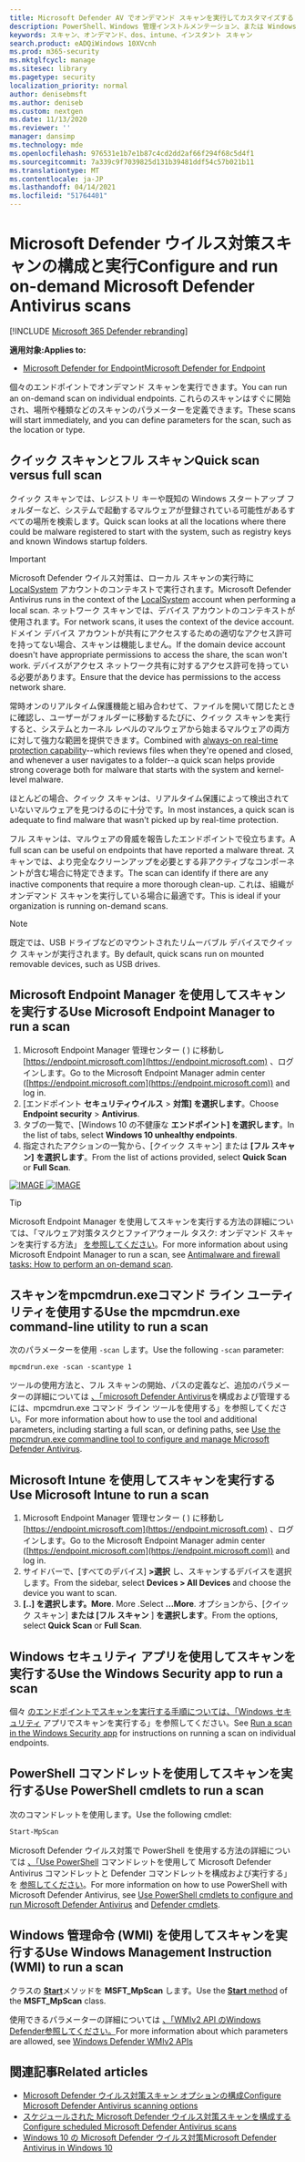 ```yaml
---
title: Microsoft Defender AV でオンデマンド スキャンを実行してカスタマイズする
description: PowerShell、Windows 管理インストルメンテーション、または Windows セキュリティ アプリを使用してエンドポイントで個別にオンデマンド スキャンを実行および構成する
keywords: スキャン、オンデマンド、dos、intune、インスタント スキャン
search.product: eADQiWindows 10XVcnh
ms.prod: m365-security
ms.mktglfcycl: manage
ms.sitesec: library
ms.pagetype: security
localization_priority: normal
author: denisebmsft
ms.author: deniseb
ms.custom: nextgen
ms.date: 11/13/2020
ms.reviewer: ''
manager: dansimp
ms.technology: mde
ms.openlocfilehash: 976531e1b7e1b87c4cd2dd2af66f294f68c5d4f1
ms.sourcegitcommit: 7a339c9f7039825d131b39481ddf54c57b021b11
ms.translationtype: MT
ms.contentlocale: ja-JP
ms.lasthandoff: 04/14/2021
ms.locfileid: "51764401"
---
```

# <a name="configure-and-run-on-demand-microsoft-defender-antivirus-scans"></a><span data-ttu-id="891e7-104">Microsoft Defender ウイルス対策スキャンの構成と実行</span><span class="sxs-lookup"><span data-stu-id="891e7-104">Configure and run on-demand Microsoft Defender Antivirus scans</span></span>

[!INCLUDE [Microsoft 365 Defender rebranding](../../includes/microsoft-defender.md)]

<span data-ttu-id="891e7-105">**適用対象:**</span><span class="sxs-lookup"><span data-stu-id="891e7-105">**Applies to:**</span></span>

- [<span data-ttu-id="891e7-106">Microsoft Defender for Endpoint</span><span class="sxs-lookup"><span data-stu-id="891e7-106">Microsoft Defender for Endpoint</span></span>](/microsoft-365/security/defender-endpoint/)

<span data-ttu-id="891e7-107">個々のエンドポイントでオンデマンド スキャンを実行できます。</span><span class="sxs-lookup"><span data-stu-id="891e7-107">You can run an on-demand scan on individual endpoints.</span></span> <span data-ttu-id="891e7-108">これらのスキャンはすぐに開始され、場所や種類などのスキャンのパラメーターを定義できます。</span><span class="sxs-lookup"><span data-stu-id="891e7-108">These scans will start immediately, and you can define parameters for the scan, such as the location or type.</span></span>

## <a name="quick-scan-versus-full-scan"></a><span data-ttu-id="891e7-109">クイック スキャンとフル スキャン</span><span class="sxs-lookup"><span data-stu-id="891e7-109">Quick scan versus full scan</span></span>

<span data-ttu-id="891e7-110">クイック スキャンでは、レジストリ キーや既知の Windows スタートアップ フォルダーなど、システムで起動するマルウェアが登録されている可能性があるすべての場所を検索します。</span><span class="sxs-lookup"><span data-stu-id="891e7-110">Quick scan looks at all the locations where there could be malware registered to start with the system, such as registry keys and known Windows startup folders.</span></span>

> [!IMPORTANT]
> <span data-ttu-id="891e7-111">Microsoft Defender ウイルス対策は、ローカル スキャンの実行時に [LocalSystem](/windows/win32/services/localsystem-account) アカウントのコンテキストで実行されます。</span><span class="sxs-lookup"><span data-stu-id="891e7-111">Microsoft Defender Antivirus runs in the context of the [LocalSystem](/windows/win32/services/localsystem-account) account when performing a local scan.</span></span> <span data-ttu-id="891e7-112">ネットワーク スキャンでは、デバイス アカウントのコンテキストが使用されます。</span><span class="sxs-lookup"><span data-stu-id="891e7-112">For network scans, it uses the context of the device account.</span></span> <span data-ttu-id="891e7-113">ドメイン デバイス アカウントが共有にアクセスするための適切なアクセス許可を持ってない場合、スキャンは機能しません。</span><span class="sxs-lookup"><span data-stu-id="891e7-113">If the domain device account doesn't have appropriate permissions to access the share, the scan won't work.</span></span> <span data-ttu-id="891e7-114">デバイスがアクセス ネットワーク共有に対するアクセス許可を持っている必要があります。</span><span class="sxs-lookup"><span data-stu-id="891e7-114">Ensure that the device has permissions to the access network share.</span></span>

<span data-ttu-id="891e7-115">常時オン[](configure-real-time-protection-microsoft-defender-antivirus.md)のリアルタイム保護機能と組み合わせて、ファイルを開いて閉じたときに確認し、ユーザーがフォルダーに移動するたびに、クイック スキャンを実行すると、システムとカーネル レベルのマルウェアから始まるマルウェアの両方に対して強力な範囲を提供できます。</span><span class="sxs-lookup"><span data-stu-id="891e7-115">Combined with [always-on real-time protection capability](configure-real-time-protection-microsoft-defender-antivirus.md)--which reviews files when they're opened and closed, and whenever a user navigates to a folder--a quick scan helps provide strong coverage both for malware that starts with the system and kernel-level malware.</span></span>  

<span data-ttu-id="891e7-116">ほとんどの場合、クイック スキャンは、リアルタイム保護によって検出されていないマルウェアを見つけるのに十分です。</span><span class="sxs-lookup"><span data-stu-id="891e7-116">In most instances, a quick scan is adequate to find malware that wasn't picked up by real-time protection.</span></span>

<span data-ttu-id="891e7-117">フル スキャンは、マルウェアの脅威を報告したエンドポイントで役立ちます。</span><span class="sxs-lookup"><span data-stu-id="891e7-117">A full scan can be useful on endpoints that have reported a malware threat.</span></span> <span data-ttu-id="891e7-118">スキャンでは、より完全なクリーンアップを必要とする非アクティブなコンポーネントが含む場合に特定できます。</span><span class="sxs-lookup"><span data-stu-id="891e7-118">The scan can identify if there are any inactive components that require a more thorough clean-up.</span></span> <span data-ttu-id="891e7-119">これは、組織がオンデマンド スキャンを実行している場合に最適です。</span><span class="sxs-lookup"><span data-stu-id="891e7-119">This is  ideal if your organization is running on-demand scans.</span></span>

> [!NOTE]
> <span data-ttu-id="891e7-120">既定では、USB ドライブなどのマウントされたリムーバブル デバイスでクイック スキャンが実行されます。</span><span class="sxs-lookup"><span data-stu-id="891e7-120">By default, quick scans run on mounted removable devices, such as USB drives.</span></span>

## <a name="use-microsoft-endpoint-manager-to-run-a-scan"></a><span data-ttu-id="891e7-121">Microsoft Endpoint Manager を使用してスキャンを実行する</span><span class="sxs-lookup"><span data-stu-id="891e7-121">Use Microsoft Endpoint Manager to run a scan</span></span>

1. <span data-ttu-id="891e7-122">Microsoft Endpoint Manager 管理センター ( ) に移動し [https://endpoint.microsoft.com](https://endpoint.microsoft.com) 、ログインします。</span><span class="sxs-lookup"><span data-stu-id="891e7-122">Go to the Microsoft Endpoint Manager admin center ([https://endpoint.microsoft.com](https://endpoint.microsoft.com)) and log in.</span></span>
2. <span data-ttu-id="891e7-123">[エンドポイント **セキュリティウイルス**  >  **対策] を選択します**。</span><span class="sxs-lookup"><span data-stu-id="891e7-123">Choose **Endpoint security** > **Antivirus**.</span></span>
3. <span data-ttu-id="891e7-124">タブの一覧で、[Windows 10 の不健康な **エンドポイント] を選択します**。</span><span class="sxs-lookup"><span data-stu-id="891e7-124">In the list of tabs, select **Windows 10 unhealthy endpoints**.</span></span>
4. <span data-ttu-id="891e7-125">指定されたアクションの一覧から、[クイック スキャン] または **[フル スキャン]** **を選択します**。</span><span class="sxs-lookup"><span data-stu-id="891e7-125">From the list of actions provided, select **Quick Scan** or **Full Scan**.</span></span>

<span data-ttu-id="891e7-126">[![IMAGE ](images/mem-antivirus-scan-on-demand.png)](images/mem-antivirus-scan-on-demand.png#lightbox)</span><span class="sxs-lookup"><span data-stu-id="891e7-126">[ ![IMAGE](images/mem-antivirus-scan-on-demand.png) ](images/mem-antivirus-scan-on-demand.png#lightbox)</span></span>

> [!TIP]
> <span data-ttu-id="891e7-127">Microsoft Endpoint Manager を使用してスキャンを実行する方法の詳細については、「マルウェア対策タスクとファイアウォール タスク: オンデマンド スキャンを実行する方法」 [を参照してください](/configmgr/protect/deploy-use/endpoint-antimalware-firewall#how-to-perform-an-on-demand-scan-of-computers)。</span><span class="sxs-lookup"><span data-stu-id="891e7-127">For more information about using Microsoft Endpoint Manager to run a scan, see [Antimalware and firewall tasks: How to perform an on-demand scan](/configmgr/protect/deploy-use/endpoint-antimalware-firewall#how-to-perform-an-on-demand-scan-of-computers).</span></span>

## <a name="use-the-mpcmdrunexe-command-line-utility-to-run-a-scan"></a><span data-ttu-id="891e7-128">スキャンをmpcmdrun.exeコマンド ライン ユーティリティを使用する</span><span class="sxs-lookup"><span data-stu-id="891e7-128">Use the mpcmdrun.exe command-line utility to run a scan</span></span>

<span data-ttu-id="891e7-129">次のパラメーターを使用 `-scan` します。</span><span class="sxs-lookup"><span data-stu-id="891e7-129">Use the following `-scan` parameter:</span></span>

```console
mpcmdrun.exe -scan -scantype 1
```

<span data-ttu-id="891e7-130">ツールの使用方法と、フル スキャンの開始、パスの定義など、追加のパラメーターの詳細については [、「microsoft Defender Antivirus](command-line-arguments-microsoft-defender-antivirus.md)を構成および管理するには、mpcmdrun.exe コマンド ライン ツールを使用する」を参照してください。</span><span class="sxs-lookup"><span data-stu-id="891e7-130">For more information about how to use the tool and additional parameters, including starting a full scan, or defining paths, see [Use the mpcmdrun.exe commandline tool to configure and manage Microsoft Defender Antivirus](command-line-arguments-microsoft-defender-antivirus.md).</span></span>

## <a name="use-microsoft-intune-to-run-a-scan"></a><span data-ttu-id="891e7-131">Microsoft Intune を使用してスキャンを実行する</span><span class="sxs-lookup"><span data-stu-id="891e7-131">Use Microsoft Intune to run a scan</span></span>

1. <span data-ttu-id="891e7-132">Microsoft Endpoint Manager 管理センター ( ) に移動し [https://endpoint.microsoft.com](https://endpoint.microsoft.com) 、ログインします。</span><span class="sxs-lookup"><span data-stu-id="891e7-132">Go to the Microsoft Endpoint Manager admin center ([https://endpoint.microsoft.com](https://endpoint.microsoft.com)) and log in.</span></span>
2. <span data-ttu-id="891e7-133">サイドバーで、[すべてのデバイス] **>選択** し、スキャンするデバイスを選択します。</span><span class="sxs-lookup"><span data-stu-id="891e7-133">From the sidebar, select **Devices > All Devices** and choose the device you want to scan.</span></span>
3. <span data-ttu-id="891e7-134">**[..] を選択します。More**. More .</span><span class="sxs-lookup"><span data-stu-id="891e7-134">Select **...More**.</span></span> <span data-ttu-id="891e7-135">オプションから、[クイック スキャン] **または [フル スキャン** ] **を選択します**。</span><span class="sxs-lookup"><span data-stu-id="891e7-135">From the options, select **Quick Scan** or **Full Scan**.</span></span>

## <a name="use-the-windows-security-app-to-run-a-scan"></a><span data-ttu-id="891e7-136">Windows セキュリティ アプリを使用してスキャンを実行する</span><span class="sxs-lookup"><span data-stu-id="891e7-136">Use the Windows Security app to run a scan</span></span>

<span data-ttu-id="891e7-137">個々 [のエンドポイントでスキャンを実行する手順については、「Windows セキュリティ](microsoft-defender-security-center-antivirus.md) アプリでスキャンを実行する」を参照してください。</span><span class="sxs-lookup"><span data-stu-id="891e7-137">See [Run a scan in the Windows Security app](microsoft-defender-security-center-antivirus.md) for instructions on running a scan on individual endpoints.</span></span>

## <a name="use-powershell-cmdlets-to-run-a-scan"></a><span data-ttu-id="891e7-138">PowerShell コマンドレットを使用してスキャンを実行する</span><span class="sxs-lookup"><span data-stu-id="891e7-138">Use PowerShell cmdlets to run a scan</span></span>

<span data-ttu-id="891e7-139">次のコマンドレットを使用します。</span><span class="sxs-lookup"><span data-stu-id="891e7-139">Use the following cmdlet:</span></span>

```PowerShell
Start-MpScan
```

<span data-ttu-id="891e7-140">Microsoft Defender ウイルス対策で PowerShell を使用する方法の詳細については [、「Use PowerShell](use-powershell-cmdlets-microsoft-defender-antivirus.md) コマンドレットを使用して Microsoft Defender Antivirus コマンドレットと Defender コマンドレットを構成および実行する」を [参照してください](/powershell/module/defender/)。</span><span class="sxs-lookup"><span data-stu-id="891e7-140">For more information on how to use PowerShell with Microsoft Defender Antivirus, see [Use PowerShell cmdlets to configure and run Microsoft Defender Antivirus](use-powershell-cmdlets-microsoft-defender-antivirus.md) and [Defender cmdlets](/powershell/module/defender/).</span></span>

## <a name="use-windows-management-instruction-wmi-to-run-a-scan"></a><span data-ttu-id="891e7-141">Windows 管理命令 (WMI) を使用してスキャンを実行する</span><span class="sxs-lookup"><span data-stu-id="891e7-141">Use Windows Management Instruction (WMI) to run a scan</span></span>

<span data-ttu-id="891e7-142">クラスの [**Start**](/previous-versions/windows/desktop/defender/start-msft-mpscan)メソッドを **MSFT_MpScan** します。</span><span class="sxs-lookup"><span data-stu-id="891e7-142">Use the [**Start** method](/previous-versions/windows/desktop/defender/start-msft-mpscan) of the **MSFT_MpScan** class.</span></span>

<span data-ttu-id="891e7-143">使用できるパラメーターの詳細については [、「WMIv2 API のWindows Defender参照してください。](/previous-versions/windows/desktop/defender/windows-defender-wmiv2-apis-portal)</span><span class="sxs-lookup"><span data-stu-id="891e7-143">For more information about which parameters are allowed, see [Windows Defender WMIv2 APIs](/previous-versions/windows/desktop/defender/windows-defender-wmiv2-apis-portal)</span></span>

## <a name="related-articles"></a><span data-ttu-id="891e7-144">関連記事</span><span class="sxs-lookup"><span data-stu-id="891e7-144">Related articles</span></span>

- [<span data-ttu-id="891e7-145">Microsoft Defender ウイルス対策スキャン オプションの構成</span><span class="sxs-lookup"><span data-stu-id="891e7-145">Configure Microsoft Defender Antivirus scanning options</span></span>](configure-advanced-scan-types-microsoft-defender-antivirus.md)
- [<span data-ttu-id="891e7-146">スケジュールされた Microsoft Defender ウイルス対策スキャンを構成する</span><span class="sxs-lookup"><span data-stu-id="891e7-146">Configure scheduled Microsoft Defender Antivirus scans</span></span>](scheduled-catch-up-scans-microsoft-defender-antivirus.md)
- [<span data-ttu-id="891e7-147">Windows 10 の Microsoft Defender ウイルス対策</span><span class="sxs-lookup"><span data-stu-id="891e7-147">Microsoft Defender Antivirus in Windows 10</span></span>](microsoft-defender-antivirus-in-windows-10.md)